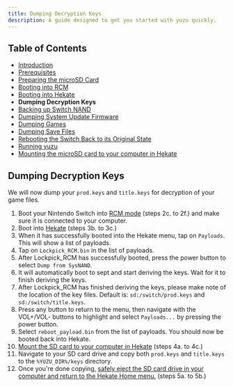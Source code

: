 ```yaml
---
title: Dumping Decryption Keys
description: A guide designed to get you started with yuzu quickly.
---
```


## Table of Contents

* [Introduction](../../index.md)
* [Prerequisites](../1-prerequisites/index.md)
* [Preparing the microSD Card](../2-prepare-sd-card/index.md)
* [Booting into RCM](../3-boot-to-rcm/index.md)
* [Booting into Hekate](../4-boot-to-hekate/index.md)
* **Dumping Decryption Keys**
* [Backing up Switch NAND](../6-nand-backup/index.md)
* [Dumping System Update Firmware](../7-dump-firmware/index.md)
* [Dumping Games](../8-dump-games/index.md)
* [Dumping Save Files](../9-dump-saves/index.md)
* [Rebooting the Switch Back to its Original State](../10-reboot-to-stock/index.md)
* [Running yuzu](11-running-yuzu/index.md)
* [Mounting the microSD card to your computer in Hekate](../hekate-ums/index.md)

## Dumping Decryption Keys

We will now dump your `prod.keys` and `title.keys` for decryption of your game files.

1. Boot your Nintendo Switch into [RCM mode](#booting-into-rcm) (steps 2c. to 2f.) and make sure it is connected to your computer.
2. Boot into [Hekate](#booting-into-hekate) (steps 3b. to 3c.)
3. When it has successfully booted into the Hekate menu, tap on `Payloads`. This will show a list of payloads.
4. Tap on `Lockpick_RCM.bin` in the list of payloads.
5. After Lockpick_RCM has successfully booted, press the power button to select `Dump from SysNAND`. 
6. It will automatically boot to sept and start deriving the keys. Wait for it to finish deriving the keys.
7. After Lockpick_RCM has finished deriving the keys, please make note of the location of the key files. Default is: `sd:/switch/prod.keys` and `sd:/switch/title.keys`.
8. Press any button to return to the menu, then navigate with the VOL+/VOL- buttons to highlight and select `Payloads...` by pressing the power button.
9. Select `reboot_payload.bin` from the list of payloads. You should now be booted back into Hekate.
10. [Mount the SD card to your computer in Hekate](#mounting-the-microsd-card-to-your-computer-in-hekate) (steps 4a. to 4c.)
11. Navigate to your SD card drive and copy both `prod.keys` and `title.keys` to the `%YUZU_DIR%/keys` directory.
12. Once you're done copying, [safely eject the SD card drive in your computer and return to the Hekate Home menu.](#mounting-the-microsd-card-to-your-computer-in-hekate) (steps 5a. to 5b.)
